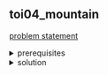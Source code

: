## toi04_mountain

[problem statement](https://programming.in.th/tasks/toi4_mountain)

<details>
  <summary>prerequisites</summary>
  <p><ins>Brute force</ins></p>
</details>

<details>
  <summary>solution</summary>
  <p>โจทย์ข้อนี้เป็นการ implement ตรงๆ โดยเราสามารถทำการสร้างภูเขาแต่ละลูกได้เลย โดยเราก็แค่เขียนเงื่อนไขเพิ่มเล็กน้อยในช่องที่เป็นขอบของภูเขา</p>
  <p>$TC = O(NH^2 + SH)$</p>
[ac code](./toi04_mountain.cpp)
</details>

